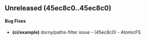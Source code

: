 ## Unreleased (45ec8c0..45ec8c0)
#### Bug Fixes
- **(ci/example)** dorny/paths-filter issue - (45ec8c0) - AtomicFS


